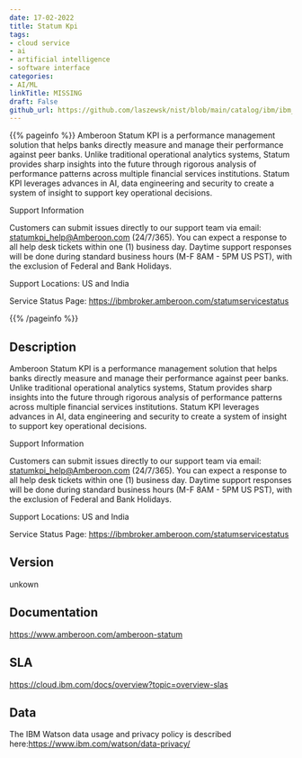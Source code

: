 ```yaml
---
date: 17-02-2022
title: Statum Kpi
tags: 
- cloud service
- ai
- artificial intelligence
- software interface
categories: 
- AI/ML
linkTitle: MISSING
draft: False         
github_url: https://github.com/laszewsk/nist/blob/main/catalog/ibm/ibm_statum_kpi.yaml
---
```


{{% pageinfo %}}
Amberoon Statum KPI is a performance management solution that helps
banks directly measure and manage their performance against peer
banks. Unlike traditional operational analytics systems, Statum
provides sharp insights into the future through rigorous analysis of
performance patterns across multiple financial services
institutions.  Statum KPI leverages advances in AI, data engineering
and security to create a system of insight to support key
operational decisions.

Support Information

Customers can submit issues directly to our support team via email: statumkpi_help@Amberoon.com
(24/7/365). You can expect a response to all help desk tickets within one (1) business
day. Daytime support responses will be done during standard business hours (M-F
8AM - 5PM US PST), with the exclusion of Federal and Bank Holidays.

Support Locations: US and India

Service Status Page: https://ibmbroker.amberoon.com/statumservicestatus

{{% /pageinfo %}}

## Description

Amberoon Statum KPI is a performance management solution that helps
banks directly measure and manage their performance against peer
banks. Unlike traditional operational analytics systems, Statum
provides sharp insights into the future through rigorous analysis of
performance patterns across multiple financial services
institutions.  Statum KPI leverages advances in AI, data engineering
and security to create a system of insight to support key
operational decisions.

Support Information

Customers can submit issues directly to our support team via email: statumkpi_help@Amberoon.com
(24/7/365). You can expect a response to all help desk tickets within one (1) business
day. Daytime support responses will be done during standard business hours (M-F
8AM - 5PM US PST), with the exclusion of Federal and Bank Holidays.

Support Locations: US and India

Service Status Page: https://ibmbroker.amberoon.com/statumservicestatus


## Version

unkown

## Documentation

https://www.amberoon.com/amberoon-statum

## SLA

https://cloud.ibm.com/docs/overview?topic=overview-slas

## Data

The IBM Watson data usage and privacy policy is described here:https://www.ibm.com/watson/data-privacy/
